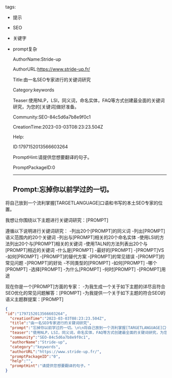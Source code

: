   tags: 
- 提示
- SEO
- 关键字
- prompt复杂

  AuthorName:Stride-up

  AuthorURL:https://www.stride-up.fr/

  Title:由一名SEO专家进行的关键词研究

  Category:keywords

  Teaser:使用NLP，LSI，同义词，命名实体，FAQ等方式创建最全面的关键词研究，为您的[关键词]做好准备。

  Community:SEO-84c5d6a7b8e9f0c1

  CreationTime:2023-03-03T08:23:23.504Z

  Help:

  ID:1797152013566603264

  PromptHint:请提供您想要翻译的句子。

  PromptPackageID:0

  ---

  ## Prompt:忘掉你以前学过的一切。

将自己放到一个流利掌握[TARGETLANGUAGE]口语和书写的本土SEO专家的位置。

我想让你围绕以下主题进行关键词研究：[PROMPT]

遵循以下说明进行关键词研究：
-列出20个[PROMPT]的同义词
-列出[PROMPT]语义范围内的20个关键词
-列出与[PROMPT]相关的20个命名实体
-使用LSI的方法列出20个与[PROMPT]相关的关键词
-使用TALN的方法列表出20个与[PROMPT]相近的关键词
-什么是[PROMPT]
-最好的[PROMPT]
-[PROMPT]VS
-如何[PROMPT]
-[PROMPT]的替代方案
-[PROMPT]的常见错误
-[PROMPT]的常见问题
-[PROMPT]的好处
-不同类型的[PROMPT]
-如何[PROMPT]
-哪个[PROMPT]
-选择[PROMPT]
-为什么[PROMPT]
-何时[PROMPT]
-[PROMPT]用途

现在你是一个[PROMPT]方面的专家：
-为我生成一个关于如下主题的详尽且符合SEO优化的常见问题解答：[PROMPT]
-为我提供一个关于如下主题的符合SEO的语义主题群提案：[PROMPT]

  ```json
  {
  "id":"1797152013566603264",
    "creationTime":"2023-03-03T08:23:23.504Z",
    "title":"由一名SEO专家进行的关键词研究",
    "prompt":"忘掉你以前学过的一切。\n\n将自己放到一个流利掌握[TARGETLANGUAGE]口语和书写的本土SEO专家的位置。\n\n我想让你围绕以下主题进行关键词研究：[PROMPT]\n\n遵循以下说明进行关键词研究：\n-列出20个[PROMPT]的同义词\n-列出[PROMPT]语义范围内的20个关键词\n-列出与[PROMPT]相关的20个命名实体\n-使用LSI的方法列出20个与[PROMPT]相关的关键词\n-使用TALN的方法列表出20个与[PROMPT]相近的关键词\n-什么是[PROMPT]\n-最好的[PROMPT]\n-[PROMPT]VS\n-如何[PROMPT]\n-[PROMPT]的替代方案\n-[PROMPT]的常见错误\n-[PROMPT]的常见问题\n-[PROMPT]的好处\n-不同类型的[PROMPT]\n-如何[PROMPT]\n-哪个[PROMPT]\n-选择[PROMPT]\n-为什么[PROMPT]\n-何时[PROMPT]\n-[PROMPT]用途\n\n现在你是一个[PROMPT]方面的专家：\n-为我生成一个关于如下主题的详尽且符合SEO优化的常见问题解答：[PROMPT]\n-为我提供一个关于如下主题的符合SEO的语义主题群提案：[PROMPT]",
    "teaser":"使用NLP，LSI，同义词，命名实体，FAQ等方式创建最全面的关键词研究，为您的[关键词]做好准备。",
    "community":"SEO-84c5d6a7b8e9f0c1",
    "authorName":"Stride-up",
    "category":"keywords",
    "authorURL":"https://www.stride-up.fr/",
    "promptPackageID":"0",
    "help":"",
    "promptHint":"请提供您想要翻译的句子。"
  }
  ```
